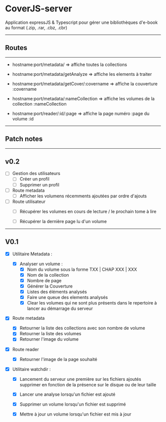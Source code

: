 # CoverJS-server
Application expressJS & Typescript pour gérer une bibliothèques 
d'e-book au format (.zip, .rar, .cbz, .cbr)

---
## Routes
---
* hostname:port/metadata/ => affiche toutes la collections
* hostname:port/metadata/getAnalyze => affiche les elements à traiter
* hostname:port/metadata/getCover/:covername => affiche la couverture :covername
* hostname:port/metadata/:nameCollection => affiche les volumes de la collection :nameCollection 

* hostname:port/reader/:id/:page => affiche la page numéro :page du volume :id


---
## Patch notes
---
## v0.2
  * [ ] Gestion des utilisateurs
    * [ ] Créer un profil
    * [ ] Supprimer un profil

  * [ ] Route metadata
    * [ ] Afficher les volumens récemments ajoutées par ordre d'ajouts

  * [ ] Route utilisateur
    * [ ] Récupérer les volumes en cours de lecture / le prochain tome à lire
    * [ ] Récupérer la dernière page lu d'un volume



---
## V0.1

* [x] Utilitaire Metadata :
  
  * [x] Analyser un volume :
    * [x] Nom du volume sous la forme TXX | CHAP XXX | XXX
    * [x] Nom de la collection
    * [x] Nombre de page
    * [x] Générer la Couverture
    * [x] Listes des éléments analysés
    * [x] Faire une queue des elements analysés
    * [x] Clear les volumes qui ne sont plus présents dans le repertoire à lancer au démarrage du serveur

* [x] Route metadata
  * [x] Retourner la liste des collections avec son nombre de volume
  * [x] Retourner la liste des volumes
  * [x] Retourner l'image du volume

* [x] Route reader
  * [x] Retourner l'image de la page souhaité

* [x] Utilitaire watchdir :
  * [x] Lancement du serveur une première sur les fichiers ajoutés 
        supprimer en fonction de la présence sur le disque ou de leur taille
        
  * [x] Lancer une analyse lorsqu'un fichier est ajouté
  * [x] Supprimer un volume lorsqu'un fichier est supprimé
  * [x] Mettre à jour un volume lorsqu'un fichier est mis à jour